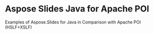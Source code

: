 Aspose Slides Java for Apache POI
==================================

Examples of Aspose.Slides for Java in Comparison with Apache POI (HSLF+XSLF)
